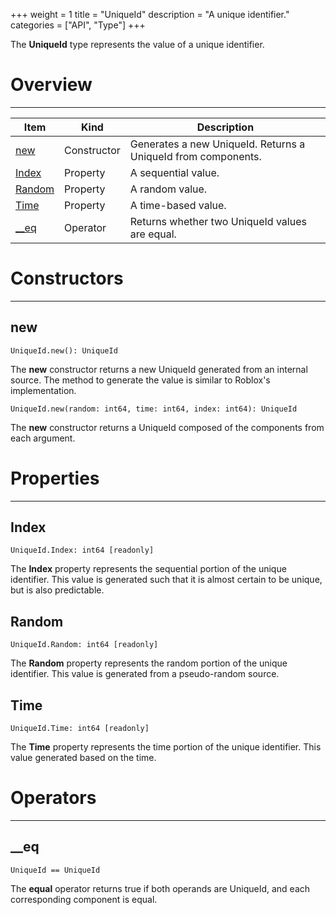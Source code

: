 +++
weight = 1
title = "UniqueId"
description = "A unique identifier."
categories = ["API", "Type"]
+++

The **UniqueId** type represents the value of a unique identifier.

# Overview

----

<div class="api-list one two">

| Item | Kind | Description |
| --- | --- | --- |
| [new](#new) | Constructor | Generates a new UniqueId. Returns a UniqueId from components. |
| [Index](#index) | Property | A sequential value. |
| [Random](#random) | Property | A random value. |
| [Time](#time) | Property | A time-based value. |
| [\_\_eq](#__eq) | Operator | Returns whether two UniqueId values are equal. |

</div>

# Constructors

----

## new

 `UniqueId.new(): UniqueId`

The **new** constructor returns a new UniqueId generated from an internal
source. The method to generate the value is similar to Roblox's
implementation.

 `UniqueId.new(random: int64, time: int64, index: int64): UniqueId`

The **new** constructor returns a UniqueId composed of the components from
each argument.

# Properties

----

## Index

 `UniqueId.Index: int64 [readonly]`

The **Index** property represents the sequential portion of the unique
identifier. This value is generated such that it is almost certain to be unique,
but is also predictable.

## Random

 `UniqueId.Random: int64 [readonly]`

The **Random** property represents the random portion of the unique
identifier. This value is generated from a pseudo-random source.

## Time

 `UniqueId.Time: int64 [readonly]`

The **Time** property represents the time portion of the unique identifier.
This value generated based on the time.

# Operators

----

## \_\_eq

 `UniqueId == UniqueId`

The **equal** operator returns true if both operands are UniqueId, and
each corresponding component is equal.